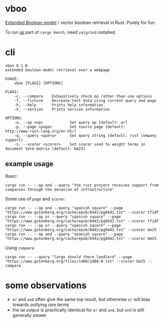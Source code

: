 # vboo

[Extended Boolean
model](https://en.wikipedia.org/wiki/Extended_Boolean_model) / vector
boolean retrieval in Rust. Purely for fun.

To run [iai](https://github.com/bheisler/iai) part of `cargo bench`, need
`valgrind` installed.

# cli

```
vboo 0.1.0
extended boolean model retrieval over a webpage

USAGE:
    vboo [FLAGS] [OPTIONS]

FLAGS:
    -c, --compare    Exhaustively check op rather than use options
    -f, --fixture    Recreate test data using current query and page
    -h, --help       Prints help information
    -V, --version    Prints version information

OPTIONS:
    -o, --op <op>            Set query op [default: or]
    -p, --page <page>        Set source page [default: http://www.rust-lang.org/en-US/]
    -q, --query <query>      Set query string [default: rust company support]
    -s, --scorer <scorer>    Set scorer used to weight terms in document term matrix [default: bm25]
```

## example usage

Basic:

```
cargo run -- --op and --query "the rust project receives support from companies through the donation of infrastructure"
```

Some use of `page` and `scorer`:

```
cargo run -- --op and --query "spanish square" --page "https://www.gutenberg.org/cache/epub/8442/pg8442.txt" --scorer tfidf
cargo run -- --op or --query "spanish square" --page "https://www.gutenberg.org/cache/epub/8442/pg8442.txt" --scorer tfidf
cargo run -- --op or --query "spanish square" --page "https://www.gutenberg.org/cache/epub/8442/pg8442.txt" --scorer bm25
cargo run -- --op and --query "spanish square" --page "https://www.gutenberg.org/cache/epub/8442/pg8442.txt" --scorer bm25
```

Using `compare`:

```
cargo run -- --query "large should there landlord" --page "https://www.gutenberg.org/files/1400/1400-0.txt" --scorer bm25 --compare
```

# some observations

- `or` and `and` often give the same top result, but otherwise `or` will
  bias towards outlying rare terms
- the iai output is practically identical for `or` and `and`, but `and` is
  still generally slower
